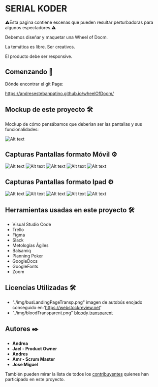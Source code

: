 # SERIAL KODER

⚠️Esta pagina contiene escenas que pueden resultar perturbadoras para algunos espectadores.⚠️

Debemos diseñar y maquetar una Wheel of Doom.

La temática es libre. Ser creativos.

El producto debe ser responsive.



## Comenzando 🚀

Dónde encontrar el git Page: 

https://andresestebanpatino.github.io/wheelOfDoom/


## Mockup de este proyecto 🛠️

Mockup de cómo pensábamos que deberían ser las pantallas y sus funcionalidades:

![Alt text](/img/README.md/mockupReadMe.png?raw=true "Optional Title")



## Capturas Pantallas formato Móvil ⚙️

![Alt text](/img/README.md/landingPageReadMe.JPG?raw=true "Optional Title")
![Alt text](/img/README.md/Main1ReadMe.JPG?raw=true "Optional Title")
![Alt text](/img/README.md/Main2ReadMe.JPG?raw=true "Optional Title")
![Alt text](/img/README.md/endingPage1ReadMe.JPG?raw=true "Optional Title")
![Alt text](/img/README.md/endingPage2ReadMe.JPG?raw=true "Optional Title")


## Capturas Pantallas formato Ipad ⚙️

![Alt text](/img/README.md/landingPageReadMe.JPG?raw=true "Optional Title")
![Alt text](/img/README.md/Main1ReadMe.JPG?raw=true "Optional Title")
![Alt text](/img/README.md/Main2ReadMe.JPG?raw=true "Optional Title")
![Alt text](/img/README.md/endingPage1ReadMe.JPG?raw=true "Optional Title")
![Alt text](/img/README.md/endingPage2ReadMe.JPG?raw=true "Optional Title")



## Herramientas usadas en este proyecto 🛠️

* Visual Studio Code
* Trello
* Figma
* Slack
* Metologías Ágiles
* Balsamiq
* Planning Poker
* GoogleDocs
* GoogleFonts
* Zoom



## Licencias Utilizadas 🛠️

* "./img/busLandingPageTransp.png" imagen de autobús enojado conseguido en:'https://webstockreview.net'
* "./img/bloodTransparent.png" <a href="https://www.freeiconspng.com/img/37991">bloody transparent</a>



## Autores ✒️

* **Andrea**
* **Jael - Product Owner** 
* **Andres**
* **Amr - Scrum Master**
* **Jose Miguel**

También pueden mirar la lista de todos los [contribuyentes](https://github.com/AndresEstebanPatino/wheelOfDoom/contributors) quienes han participado en este proyecto.  

